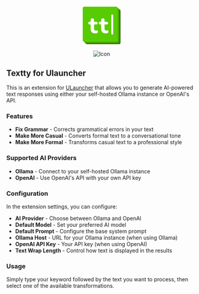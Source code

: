 <p align="center">
  <img style="width: 100px" src="images/textty.png" alt="Icon" />
</p>

<p align="center">
  <img src="images/demo.gif" alt="Icon" />
</p>

## Textty for Ulauncher

This is an extension for [ULauncher](https://ulauncher.io/) that allows you to generate AI-powered text responses using either your self-hosted Ollama instance or OpenAI's API.

### Features

- **Fix Grammar** - Corrects grammatical errors in your text
- **Make More Casual** - Converts formal text to a conversational tone
- **Make More Formal** - Transforms casual text to a professional style

### Supported AI Providers

- **Ollama** - Connect to your self-hosted Ollama instance
- **OpenAI** - Use OpenAI's API with your own API key

### Configuration

In the extension settings, you can configure:

- **AI Provider** - Choose between Ollama and OpenAI
- **Default Model** - Set your preferred AI model
- **Default Prompt** - Configure the base system prompt
- **Ollama Host** - URL for your Ollama instance (when using Ollama)
- **OpenAI API Key** - Your API key (when using OpenAI)
- **Text Wrap Length** - Control how text is displayed in the results

### Usage

Simply type your keyword followed by the text you want to process, then select one of the available transformations.
